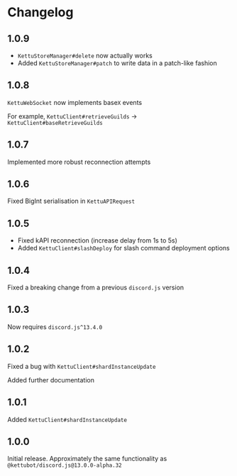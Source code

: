 # Changelog

## 1.0.9

- `KettuStoreManager#delete` now actually works
- Added `KettuStoreManager#patch` to write data in a patch-like fashion

## 1.0.8

`KettuWebSocket` now implements base`X` events

For example, `KettuClient#retrieveGuilds` -> `KettuClient#baseRetrieveGuilds`

## 1.0.7

Implemented more robust reconnection attempts

## 1.0.6

Fixed BigInt serialisation in `KettuAPIRequest`

## 1.0.5

- Fixed kAPI reconnection (increase delay from 1s to 5s)
- Added `KettuClient#slashDeploy` for slash command deployment options

## 1.0.4

Fixed a breaking change from a previous `discord.js` version

## 1.0.3

Now requires `discord.js^13.4.0`

## 1.0.2

Fixed a bug with `KettuClient#shardInstanceUpdate`

Added further documentation

## 1.0.1

Added `KettuClient#shardInstanceUpdate`

## 1.0.0

Initial release. Approximately the same functionality as `@kettubot/discord.js@13.0.0-alpha.32`